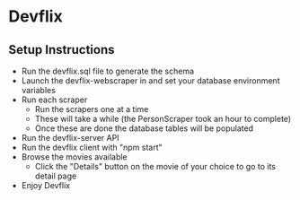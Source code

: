 # Devflix

## Setup Instructions
- Run the devflix.sql file to generate the schema
- Launch the devflix-webscraper in and set your database environment variables
- Run each scraper
	- Run the scrapers one at a time
	- These will take a while (the PersonScraper took an hour to complete)
	- Once these are done the database  tables will be populated
- Run the devflix-server API
- Run the devflix client with "npm start"
- Browse the movies available
	- Click the "Details" button on the movie of your choice to go to its detail page
- Enjoy Devflix